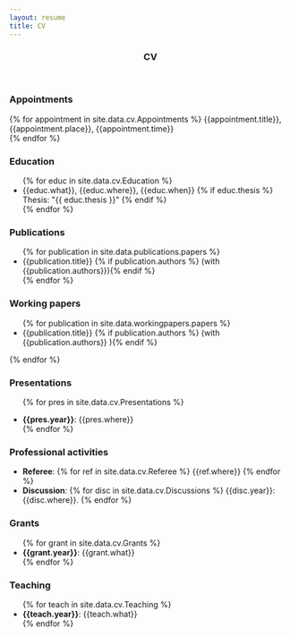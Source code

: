 ```yaml
---
layout: resume
title: CV
---
```



<div class="cv">
        <header class="section-header">
          <h3>    CV</h3>
        </header>



<h3>Appointments</h3>

  {% for appointment in site.data.cv.Appointments %}
  {{appointment.title}}, {{appointment.place}}, {{appointment.time}} <br>
  {% endfor %}
  
<h3>Education</h3>
  
<ul class="empty-list">
    {% for educ in site.data.cv.Education %}
  <li>{{educ.what}}, {{educ.where}}, {{educ.when}} 
  {% if educ.thesis %}
  <br><span class=indent>Thesis: "{{ educ.thesis }}"</span>
  {% endif %}
</li> 
  {% endfor %}
</ul>
  
  
<h3>Publications</h3>
  <ul>
  {% for publication in site.data.publications.papers %}
  <li>{{publication.title}} {% if publication.authors %} (with {{publication.authors}}){% endif %}</li>
  {% endfor %}
</ul>
  
  
<h3>Working papers</h3>
  <ul>
  {% for publication in site.data.workingpapers.papers %}
    <li>{{publication.title}}  {% if publication.authors %} (with {{publication.authors}} ){% endif %}</li>
</ul>
  {% endfor %}
  
  

  
  
<h3>Presentations</h3>
  <ul class="empty-list">
 
  {% for pres in site.data.cv.Presentations %}
  <li><b>{{pres.year}}</b>: {{pres.where}} </li>
  {% endfor %}
</ul>
  
  
   
<h3>Professional activities</h3>
  <ul class="empty-list">
<li><b>Referee</b>: {% for ref in site.data.cv.Referee %} {{ref.where}} {% endfor %}<br></li>
<li><b>Discussion</b>: 
  {% for disc in site.data.cv.Discussions %}
  {{disc.year}}: {{disc.where}}.
  {% endfor %}
</li>  
</ul>
    
<h3>Grants</h3>
  <ul class="empty-list">
  {% for grant in site.data.cv.Grants %}
  <li><b>{{grant.year}}</b>: {{grant.what}} </li>
  {% endfor %}
  </ul>
 <h3>Teaching</h3>
  <ul class="empty-list">
  {% for teach in site.data.cv.Teaching %}
    <li><b>{{teach.year}}</b>: {{teach.what}} </li>
  {% endfor %}
    </ul>
</div>